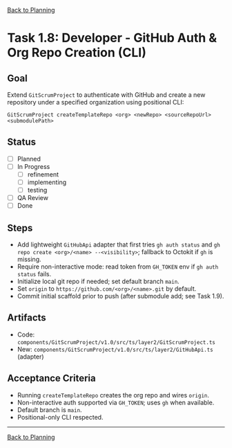 [Back to Planning](./planning.md)

# Task 1.8: Developer - GitHub Auth & Org Repo Creation (CLI)

## Goal
Extend `GitScrumProject` to authenticate with GitHub and create a new repository under a specified organization using positional CLI:

`GitScrumProject createTemplateRepo <org> <newRepo> <sourceRepoUrl> <submodulePath>`

## Status
- [ ] Planned
- [ ] In Progress
  - [ ] refinement
  - [ ] implementing
  - [ ] testing
- [ ] QA Review
- [ ] Done

## Steps
- Add lightweight `GitHubApi` adapter that first tries `gh auth status` and `gh repo create <org>/<name> --<visibility>`; fallback to Octokit if `gh` is missing.
- Require non-interactive mode: read token from `GH_TOKEN` env if `gh auth status` fails.
- Initialize local git repo if needed; set default branch `main`.
- Set `origin` to `https://github.com/<org>/<name>.git` by default.
- Commit initial scaffold prior to push (after submodule add; see Task 1.9).

## Artifacts
- Code: `components/GitScrumProject/v1.0/src/ts/layer2/GitScrumProject.ts`
- New: `components/GitScrumProject/v1.0/src/ts/layer2/GitHubApi.ts` (adapter)

## Acceptance Criteria
- Running `createTemplateRepo` creates the org repo and wires `origin`.
- Non-interactive auth supported via `GH_TOKEN`; uses `gh` when available.
- Default branch is `main`.
- Positional-only CLI respected.

---

[Back to Planning](./planning.md)


